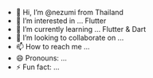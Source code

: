 - 👋 Hi, I’m @nezumi from Thailand
- 👀 I’m interested in ... Flutter
- 🌱 I’m currently learning ... Flutter & Dart
- 💞️ I’m looking to collaborate on ... 
- 📫 How to reach me ...
- 😄 Pronouns: ...
- ⚡ Fun fact: ...

<!---
nezumi1038/nezumi1038 is a ✨ special ✨ repository because its `README.md` (this file) appears on your GitHub profile.
You can click the Preview link to take a look at your changes.
--->

